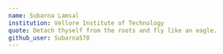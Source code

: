 ```yaml
---
name: Subarna Lamsal
institution: Vellore Institute of Technology
quote: Detach thyself from the roots and fly like an eagle.
github_user: Subarna578
---
```

